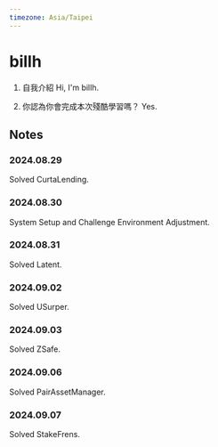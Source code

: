```yaml
---
timezone: Asia/Taipei
---
```



# billh

1. 自我介紹
Hi, I'm billh.

2. 你認為你會完成本次殘酷學習嗎？
Yes.

## Notes

<!-- Content_START -->

### 2024.08.29

Solved CurtaLending.

### 2024.08.30

System Setup and Challenge Environment Adjustment.

### 2024.08.31

Solved Latent.

### 2024.09.02

Solved USurper.

### 2024.09.03

Solved ZSafe.

### 2024.09.06

Solved PairAssetManager.

### 2024.09.07

Solved StakeFrens.

<!-- Content_END -->
